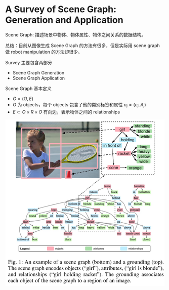 # A Survey of Scene Graph: Generation and Application
Scene Graph: 描述场景中物体、物体属性、物体之间关系的数据结构。

总结：目前从图像生成 Scene Graph 的方法有很多，但是实际用 scene graph 做 robot manipulation 的方法却很少。

Survey 主要包含两部分
- Scene Graph Generation
- Scene Graph Application

Scene Graph 基本定义
- $G = (O, E)$
- $O$ 为 objects，每个 objects 包含了他的类别标签和属性 $o_i = (c_i, A_i)$
- $E\subset O\times R\times O$ 有向边，表示物体之间的 relationships

![](../imgs/scene_graph.png)